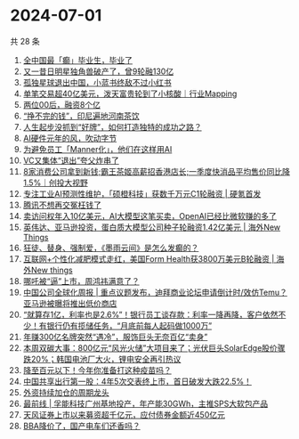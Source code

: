 # 2024-07-01

共 28 条

<!-- BEGIN 36KR -->
<!-- 最后更新时间 2024-07-01 04:01:06 +0800 -->
1. [全中国最「癫」毕业生，毕业了](https://36kr.com/p/2839376396962434)
1. [又一昔日明星独角兽破产了，曾9轮融130亿](https://36kr.com/p/2840413380676480)
1. [孤独星球退出中国，小蓝书终敌不过小红书](https://36kr.com/p/2841016503962242)
1. [单笔交易超40亿美元，泼天富贵轮到了小核酸｜行业Mapping](https://36kr.com/p/2841638408932227)
1. [两位00后，融资8个亿](https://36kr.com/p/2840613087890053)
1. [“挣不完的钱”，印尼遍地河南茶饮](https://36kr.com/p/2840900918500224)
1. [人生起步没抓到“好牌”，如何打造独特的成功之路？](https://36kr.com/p/2833766784796931)
1. [AI硬件元年的风，吹动字节](https://36kr.com/p/2840523737795202)
1. [为避免员工「Manner化」，他们在这样用AI](https://36kr.com/p/2840357331225217)
1. [VC又集体“退出”夸父炸串了](https://36kr.com/p/2840600635132547)
1. [8家消费公司拿到新钱;霸王茶姬高薪招香港店长;一季度快消品平均售价同比降1.5%｜创投大视野](https://36kr.com/p/2839436329208710)
1. [专注工业AI预测性维护，「硕橙科技」获数千万元C1轮融资 | 硬氪首发](https://36kr.com/p/2841754616859527)
1. [腾讯不想再交冤枉钱了](https://36kr.com/p/2839457734707849)
1. [卖访问权年入10亿美元，AI大模型这笔买卖，OpenAI已经比微软赚的多了](https://36kr.com/p/2839536734837640)
1. [英伟达、亚马逊投资，蛋白质大模型公司种子轮融资1.42亿美元 | 海外New Things](https://36kr.com/p/2841671486311046)
1. [狂徒、替身、强制爱，《墨雨云间》是怎么发癫的？](https://36kr.com/p/2839374359153286)
1. [互联网+个性化减肥模式走红，美国Form Health获3800万美元B轮融资 | 海外New things](https://36kr.com/p/2841655908289153)
1. [哪吒被“逼”上市，周鸿祎满意了？](https://36kr.com/p/2839433483012993)
1. [中国公司全球化周报 | 重点议题发布，迪拜商业论坛申请倒计时/效仿Temu？亚马逊被曝将推出低价商店](https://36kr.com/p/2840655886486408)
1. [“就算存1亿，利率也是2.6%”！银行员工谈存款：利率一降再降，客户依然不少！有银行仍有揽储任务，“月底前每人起码做1000万”](https://36kr.com/p/2839702583839368)
1. [年赚300亿名牌突然“遇冷”，服饰巨头无奈百亿“卖身”](https://36kr.com/p/2840843680746370)
1. [本周双碳大事：800亿元“风光火储”大项目来了；光伏巨头SolarEdge股价骤跌20%；韩国电池厂大火，锂电安全再引热议](https://36kr.com/p/2841651391613570)
1. [降至百元以下！今年你准备打这种疫苗吗？](https://36kr.com/p/2840255728159369)
1. [中国共享出行第一股：4年5次交表终上市，首日破发大跌22.5%！](https://36kr.com/p/2839504458369928)
1. [外资持续加仓的周期龙头](https://36kr.com/p/2839463101958790)
1. [最前线 | 孚能科技广州基地投产，年产能30GWh，主推SPS大软包产品](https://36kr.com/p/2842062453623688)
1. [天风证券上市以来募资超千亿元，应付债券金额近450亿元](https://36kr.com/p/2840880510487171)
1. [BBA降价了，国产电车们还香吗？](https://36kr.com/p/2840415866342016)
<!-- END 36KR -->
